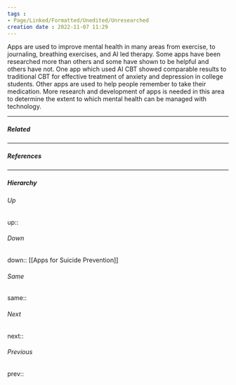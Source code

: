 ```yaml
---
tags :
- Page/Linked/Formatted/Unedited/Unresearched
creation date : 2022-11-07 11:29 
---
```


Apps are used to improve mental health in many areas from exercise, to journaling, breathing exercises, and AI led therapy. Some apps have been researched more than others and some have shown to be helpful and others have not. One app which used AI CBT showed comparable results to traditional CBT for effective treatment of anxiety and depression in college students. Other apps are used to help people remember to take their medication. More research and development of apps is needed in this area to determine the extent to which mental health can be managed with technology.

---
##### Related


---
##### References


---
##### Hierarchy
###### Up
up:: 
###### Down
down:: [[Apps for Suicide Prevention]]
###### Same
same:: 
###### Next
next:: 
###### Previous
prev:: 